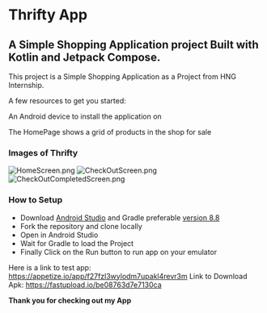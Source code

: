 # ****Thrifty App****

## A Simple Shopping Application project Built with Kotlin and Jetpack Compose.
This project is a Simple Shopping Application as a Project from HNG Internship.

A few resources to get you started:

An Android device to install the application on

The HomePage shows a grid of products in the shop for sale

### **Images of Thrifty**
![HomeScreen.png](..%2F..%2F..%2F..%2FDownloads%2FHomeScreen.png)
![CheckOutScreen.png](..%2F..%2F..%2F..%2FDownloads%2FCheckOutScreen.png)
![CheckOutCompletedScreen.png](..%2F..%2F..%2F..%2FDownloads%2FCheckOutCompletedScreen.png)

### **How to Setup**
* Download [Android Studio](https://gradle.org/next-steps/?version=8.8&format=all) and Gradle preferable [version 8.8](https://gradle.org/next-steps/?version=8.8&format=all)
* Fork the repository and clone locally
* Open in Android Studio
* Wait for Gradle to load the Project
* Finally Click on the Run button to run app on your emulator


Here is a link to test app: https://appetize.io/app/f27fzl3wylodm7upakl4revr3m
Link to Download Apk: https://fastupload.io/be08763d7e7130ca

**Thank you for checking out my App**